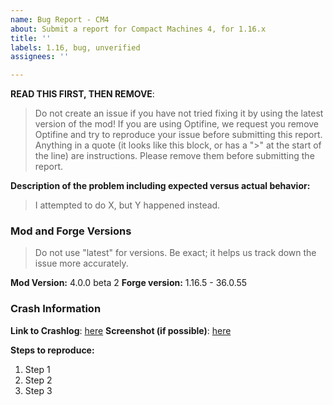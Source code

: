 ```yaml
---
name: Bug Report - CM4
about: Submit a report for Compact Machines 4, for 1.16.x
title: ''
labels: 1.16, bug, unverified
assignees: ''

---
```


**READ THIS FIRST, THEN REMOVE**:
> Do not create an issue if you have not tried fixing it by using the latest version of the mod!
> If you are using Optifine, we request you remove Optifine and try to reproduce your issue before submitting this report.
> Anything in a quote (it looks like this block, or has a ">" at the start of the line) are instructions. Please remove them before submitting the report.

**Description of the problem including expected versus actual behavior:**
> I attempted to do X, but Y happened instead.

### Mod and Forge Versions
> Do not use "latest" for versions. Be exact; it helps us track down the issue more accurately.

**Mod Version:** 4.0.0 beta 2
**Forge version:** 1.16.5 - 36.0.55

### Crash Information
**Link to Crashlog**: [here](url)
**Screenshot (if possible)**: [here](url)

**Steps to reproduce:**
1. Step 1
2. Step 2
3. Step 3
